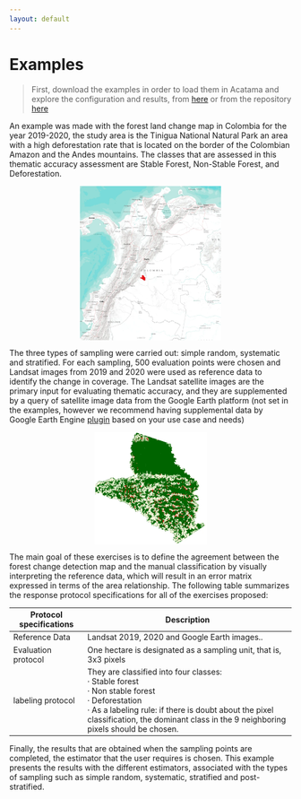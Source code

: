 ```yaml
---
layout: default
---
```


# Examples

> First, download the examples in order to load them in Acatama and explore the configuration and results, from [here](https://drive.google.com/uc?export=download&id=1dZwaxA67FbhXY9MZ62LNVMqd8ZPpGJeE) or from the repository [here](https://github.com/SMByC/AcATaMa/tree/master/examples)

An example was made with the forest land change map in Colombia for the year 2019-2020, the study area is the Tinigua 
National Natural Park an area with a high deforestation rate that is located on the border of the Colombian Amazon and 
the Andes mountains. The classes that are assessed in this thematic accuracy assessment are Stable Forest, Non-Stable 
Forest, and Deforestation.

<img src="img/tinigua_aoi_map.webp" width="50%" style="margin: auto;display: block;">

The three types of sampling were carried out: simple random, systematic and stratified. For each sampling, 500 
evaluation points were chosen and Landsat images from 2019 and 2020 were used as reference data to identify the change 
in coverage. The Landsat satellite images are the primary input for evaluating thematic accuracy, and they are 
supplemented by a query of satellite image data from the Google Earth platform (not set in the examples, however we recommend 
having supplemental data by Google Earth Engine [plugin](https://plugins.qgis.org/plugins/ee_plugin/) based on your use 
case and needs)

<img src="img/tinigua_aoi.webp" height="200px" style="margin: auto;display: block;">

The main goal of these exercises is to define the agreement between the forest change detection map and the manual 
classification by visually interpreting the reference data, which will result in an error matrix expressed in terms 
of the area relationship. The following table summarizes the response protocol specifications for all of the exercises proposed:

| Protocol specifications | Description                                                                                                                                                                                                                                         |
|-------------------------|-----------------------------------------------------------------------------------------------------------------------------------------------------------------------------------------------------------------------------------------------------|
| Reference Data          | Landsat 2019, 2020 and Google Earth images..                                                                                                                                                                                                        |
| Evaluation protocol     | One hectare is designated as a sampling unit, that is, 3x3 pixels                                                                                                                                                                                   |
| labeling protocol       | They are classified into four classes: <br>· Stable forest <br>· Non stable forest <br>· Deforestation <br>· As a labeling rule: if there is doubt about the pixel classification, the dominant class in the 9 neighboring pixels should be chosen. |

Finally, the results that are obtained when the sampling points are completed, the estimator that the user requires is 
chosen. This example presents the results with the different estimators, associated with the types of sampling such as 
simple random, systematic, stratified and post-stratified.
